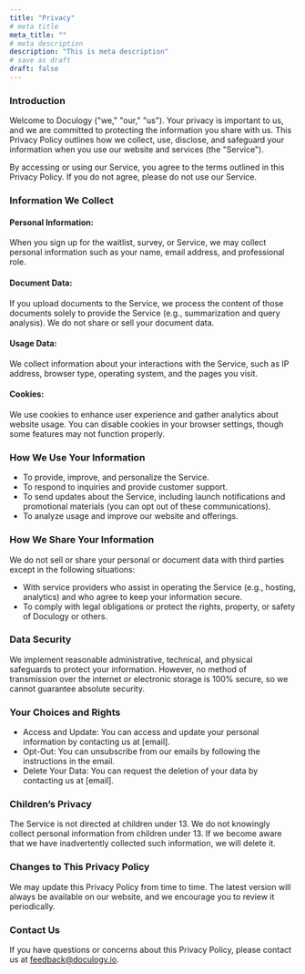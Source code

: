 ```yaml
---
title: "Privacy"
# meta title
meta_title: ""
# meta description
description: "This is meta description"
# save as draft
draft: false
---
```


### Introduction

Welcome to Doculogy ("we," "our," "us"). Your privacy is important to us, and we are committed to protecting the information you share with us. This Privacy Policy outlines how we collect, use, disclose, and safeguard your information when you use our website and services (the "Service").

By accessing or using our Service, you agree to the terms outlined in this Privacy Policy. If you do not agree, please do not use our Service.

### Information We Collect

#### Personal Information:

When you sign up for the waitlist, survey, or Service, we may collect personal information such as your name, email address, and professional role.

#### Document Data:

If you upload documents to the Service, we process the content of those documents solely to provide the Service (e.g., summarization and query analysis). We do not share or sell your document data.

#### Usage Data:

We collect information about your interactions with the Service, such as IP address, browser type, operating system, and the pages you visit.

#### Cookies:

We use cookies to enhance user experience and gather analytics about website usage. You can disable cookies in your browser settings, though some features may not function properly.

### How We Use Your Information

- To provide, improve, and personalize the Service.
- To respond to inquiries and provide customer support.
- To send updates about the Service, including launch notifications and promotional materials (you can opt out of these communications).
- To analyze usage and improve our website and offerings.

### How We Share Your Information

We do not sell or share your personal or document data with third parties except in the following situations:

- With service providers who assist in operating the Service (e.g., hosting, analytics) and who agree to keep your information secure.
- To comply with legal obligations or protect the rights, property, or safety of Doculogy or others.

### Data Security

We implement reasonable administrative, technical, and physical safeguards to protect your information. However, no method of transmission over the internet or electronic storage is 100% secure, so we cannot guarantee absolute security.

### Your Choices and Rights

- Access and Update: You can access and update your personal information by contacting us at [email].
- Opt-Out: You can unsubscribe from our emails by following the instructions in the email.
- Delete Your Data: You can request the deletion of your data by contacting us at [email].

### Children’s Privacy

The Service is not directed at children under 13. We do not knowingly collect personal information from children under 13. If we become aware that we have inadvertently collected such information, we will delete it.

### Changes to This Privacy Policy

We may update this Privacy Policy from time to time. The latest version will always be available on our website, and we encourage you to review it periodically.

### Contact Us

If you have questions or concerns about this Privacy Policy, please contact us at feedback@doculogy.io.

